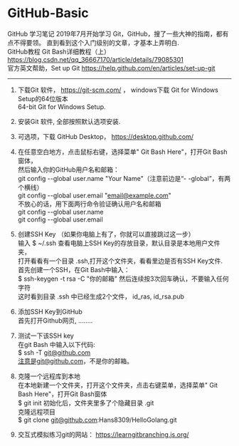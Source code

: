 # GitHub-Basic
GitHub 学习笔记
2019年7月开始学习 Git，GitHub，搜了一些大神的指南，都有点不得要领。
直到看到这个入门级别的文章，才基本上弄明白.    
GitHub教程 Git Bash详细教程（上）  https://blog.csdn.net/qq_36667170/article/details/79085301  
官方英文帮助，Set up Git  https://help.github.com/en/articles/set-up-git     

---------------------------------------------------------------------------------------------

1. 下载Git 软件，  https://git-scm.com/ ， windows下载  Git for Windows Setup的64位版本  
    64-bit Git for Windows Setup.    
2. 安装Git 软件, 全部按照默认选项安装.
3. 可选项，下载 GitHub Desktop， https://desktop.github.com/    
4. 在任意空白地方，点击鼠标右键，选择菜单" Git Bash Here"，打开Git Bash窗体，  
   然后输入你的GitHub用户名和邮箱：    
   git config --global user.name "Your Name"（注意前边是“- -global”，有两个横线）  
   git config --global user.email "email@example.com"     
   不放心的话，用下面两行命令验证确认用户名和邮箱   
   git config --global user.name  
   git config --global user.email  
5. 创建SSH Key （如果你电脑上有了，你就可以直接跳过这一步）  
   输入  $ ~/.ssh   查看电脑上SSH Key的存放目录，默认目录是本地用户文件夹，  
   打开看看有一个目录 .ssh,打开这个文件夹，看看里边是否有SSH Key文件.  
   首先创建一个SSH，在Git Bash中输入：       
   $ ssh-keygen -t rsa -C "你的邮箱"
   然后连续按3次回车确认，不要输入任何字符  
   这时看到目录 .ssh 中已经生成2个文件， id_ras, id_rsa.pub   
6. 添加SSH Key到GitHub   
   首先打开Github网页, ........    
7. 测试一下该SSH key   
   在git Bash 中输入以下代码:  
   $ ssh -T git@github.com   
   注意是git@github.com，不是你的邮箱。  
   
8. 克隆一个远程库到本地  
    在本地新建一个文件夹，打开这个文件夹，点击右键菜单，选择菜单" Git Bash Here"，打开Git Bash窗体  
    $ git init
    初始化后，文件夹里多了个隐藏目录  .git  
    克隆远程项目    
    $ git clone git@github.com:Hans8309/HelloGolang.git
   
9. 交互式模拟练习git的网站：  https://learngitbranching.js.org/   


